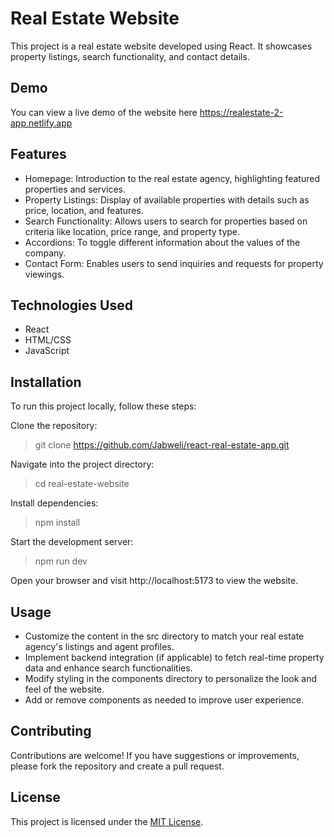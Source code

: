 # Real Estate Website

This project is a real estate website developed using React. It showcases property listings, search functionality, and contact details.

## Demo
You can view a live demo of the website here https://realestate-2-app.netlify.app

## Features
- Homepage: Introduction to the real estate agency, highlighting featured properties and services.
- Property Listings: Display of available properties with details such as price, location, and features.
- Search Functionality: Allows users to search for properties based on criteria like location, price range, and property type.
- Accordions: To toggle different information about the values of the company.
- Contact Form: Enables users to send inquiries and requests for property viewings.
  
## Technologies Used
- React
- HTML/CSS
- JavaScript
  
## Installation
To run this project locally, follow these steps:

Clone the repository:

> git clone https://github.com/Jabweli/react-real-estate-app.git

Navigate into the project directory:

> cd real-estate-website

Install dependencies:

> npm install

Start the development server:

> npm run dev

Open your browser and visit http://localhost:5173 to view the website.

## Usage

- Customize the content in the src directory to match your real estate agency's listings and agent profiles.
- Implement backend integration (if applicable) to fetch real-time property data and enhance search functionalities.
- Modify styling in the components directory to personalize the look and feel of the website.
- Add or remove components as needed to improve user experience.

## Contributing
Contributions are welcome! If you have suggestions or improvements, please fork the repository and create a pull request.

## License
This project is licensed under the [MIT License](https://opensource.org/licenses/MIT).


